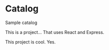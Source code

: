 # Catalog
Sample catalog

This is a project... That uses React and Express.

This project is cool. Yes.
